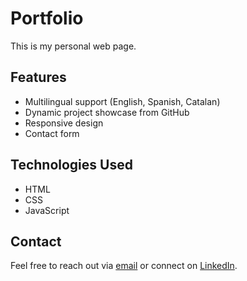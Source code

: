 # Portfolio

This is my personal web page.

## Features

- Multilingual support (English, Spanish, Catalan)
- Dynamic project showcase from GitHub
- Responsive design
- Contact form

## Technologies Used

- HTML
- CSS
- JavaScript

## Contact

Feel free to reach out via [email](mailto:jasondevgm@gmail.com) or connect on [LinkedIn](https://www.linkedin.com/in/jason-steven-gamba-manzano-03574733b/).


